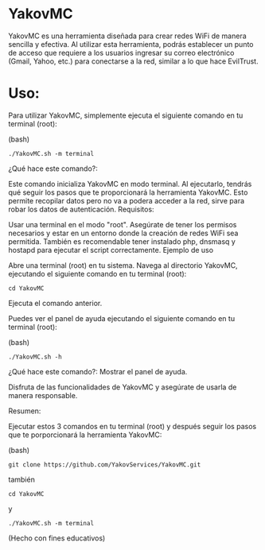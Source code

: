 # YakovMC

YakovMC es una herramienta diseñada para crear redes WiFi de manera sencilla y efectiva. Al utilizar esta herramienta, podrás establecer un punto de acceso que requiere a los usuarios ingresar su correo electrónico (Gmail, Yahoo, etc.) para conectarse a la red, similar a lo que hace EvilTrust.

# Uso:

Para utilizar YakovMC, simplemente ejecuta el siguiente comando en tu terminal (root):

  (bash)
  
    ./YakovMC.sh -m terminal

¿Qué hace este comando?:

Este comando inicializa YakovMC en modo terminal. Al ejecutarlo, tendrás qué seguir los pasos que te proporcionará la herramienta YakovMC. Esto permite recopilar datos pero no va a podera acceder a la red, sirve para robar los datos de autenticación.
Requisitos:

Usar una terminal en el modo "root".
Asegúrate de tener los permisos necesarios y estar en un entorno donde la creación de redes WiFi sea permitida. También es recomendable tener instalado php, dnsmasq y hostapd para ejecutar el script correctamente.
Ejemplo de uso

Abre una terminal (root) en tu sistema.
Navega al directorio YakovMC, ejecutando el siguiente comando en tu terminal (root):

    cd YakovMC

Ejecuta el comando anterior.


Puedes ver el panel de ayuda ejecutando el siguiente comando en tu terminal (root):

  (bash)

    ./YakovMC.sh -h

¿Qué hace este comando?:
Mostrar el panel de ayuda.





Disfruta de las funcionalidades de YakovMC y asegúrate de usarla de manera responsable.











Resumen:

Ejecutar estos 3 comandos en tu terminal (root) y después seguir los pasos que te porporcionará  la herramienta YakovMC:

(bash)


    git clone https://github.com/YakovServices/YakovMC.git
    
también

    cd YakovMC

y

    ./YakovMC.sh -m terminal


(Hecho con fines educativos)
